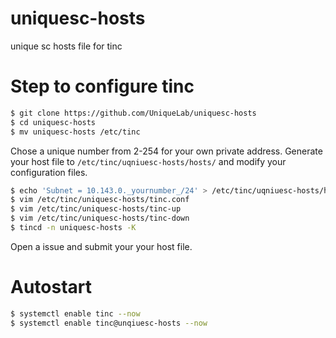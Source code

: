 # uniquesc-hosts
unique sc hosts file for tinc

# Step to configure tinc
 ```bash
 $ git clone https://github.com/UniqueLab/uniquesc-hosts
 $ cd uniquesc-hosts
 $ mv uniquesc-hosts /etc/tinc
 ```
Chose a unique number from 2-254 for your own private address. Generate your host file to `/etc/tinc/uqniuesc-hosts/hosts/` and modify your configuration files.

 ```bash
 $ echo 'Subnet = 10.143.0._yournumber_/24' > /etc/tinc/uqniuesc-hosts/hosts/yourhostname
 $ vim /etc/tinc/uniquesc-hosts/tinc.conf
 $ vim /etc/tinc/uniquesc-hosts/tinc-up
 $ vim /etc/tinc/uniquesc-hosts/tinc-down
 $ tincd -n uniquesc-hosts -K
 ```
Open a issue and submit your your host file.

# Autostart
 ```bash
 $ systemctl enable tinc --now
 $ systemctl enable tinc@unqiuesc-hosts --now
 ```


